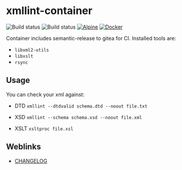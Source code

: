# xmllint-container

![Build status](https://github.com/deeagle/xmllint-container/workflows/CI/badge.svg)
![Build status](https://github.com/deeagle/xmllint-container/workflows/Release%20version/badge.svg)
[![Alpine](https://img.shields.io/badge/Alpine_Linux-0D597F?style=flat-square&logo=alpine-linux&logoColor=white)](https://img.shields.io/badge/Alpine_Linux-0D597F?style=flat-square&logo=alpine-linux&logoColor=white)
[![Docker](https://badgen.net/badge/icon/docker?icon=docker&label)](https://hub.docker.com/r/docdee/xmllint)

Container includes semantic-release to gitea for CI.
Installed tools are:

- `libxml2-utils`
- `libxslt`
- `rsync`

## Usage

You can check your xml against:

- DTD
  `xmllint --dtdvalid schema.dtd --noout file.txt`
- XSD
  `xmllint --schema schema.xsd --noout file.xml`

- XSLT
  `xsltproc file.xsl`

## Weblinks

- [CHANGELOG](CHANGELOG.md)
